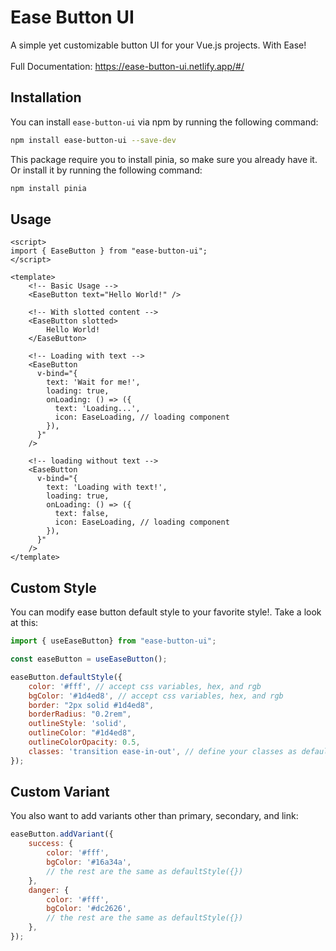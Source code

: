 # Ease Button UI

A simple yet customizable button UI for your Vue.js projects. With Ease! <br /> <br />
Full Documentation: https://ease-button-ui.netlify.app/#/

## Installation

You can install `ease-button-ui` via npm by running the following command:

```bash
npm install ease-button-ui --save-dev
```
This package require you to install pinia, so make sure you already have it.
Or install it by running the following command:

```bash
npm install pinia
```

## Usage

```vue
<script>
import { EaseButton } from "ease-button-ui";
</script>

<template>
    <!-- Basic Usage -->
    <EaseButton text="Hello World!" />

    <!-- With slotted content -->
    <EaseButton slotted>
        Hello World!
    </EaseButton>

    <!-- Loading with text -->
    <EaseButton
      v-bind="{
        text: 'Wait for me!',
        loading: true,
        onLoading: () => ({
          text: 'Loading...',
          icon: EaseLoading, // loading component
        }),
      }"
    />

    <!-- loading without text -->
    <EaseButton
      v-bind="{
        text: 'Loading with text!',
        loading: true,
        onLoading: () => ({
          text: false,
          icon: EaseLoading, // loading component
        }),
      }"
    />
</template>
```

## Custom Style

You can modify ease button default style to your favorite style!. Take a look at this:

```js
import { useEaseButton} from "ease-button-ui";

const easeButton = useEaseButton();

easeButton.defaultStyle({
    color: '#fff', // accept css variables, hex, and rgb
    bgColor: '#1d4ed8', // accept css variables, hex, and rgb
    border: "2px solid #1d4ed8",
    borderRadius: "0.2rem",
    outlineStyle: 'solid',
    outlineColor: "#1d4ed8",
    outlineColorOpacity: 0.5,
    classes: 'transition ease-in-out', // define your classes as default style
});
```

## Custom Variant

You also want to add variants other than primary, secondary, and link:

```js
easeButton.addVariant({
    success: {
        color: '#fff',
        bgColor: '#16a34a',
        // the rest are the same as defaultStyle({})
    },
    danger: {
        color: '#fff',
        bgColor: '#dc2626',
        // the rest are the same as defaultStyle({})
    },
});
```
